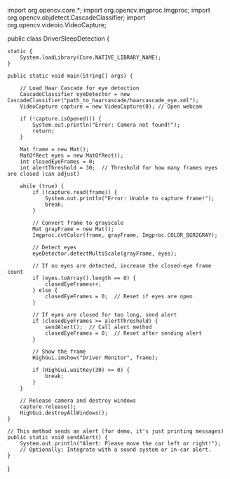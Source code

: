 import org.opencv.core.*;
import org.opencv.imgproc.Imgproc;
import org.opencv.objdetect.CascadeClassifier;
import org.opencv.videoio.VideoCapture;

public class DriverSleepDetection {

    static {
        System.loadLibrary(Core.NATIVE_LIBRARY_NAME);
    }

    public static void main(String[] args) {

        // Load Haar Cascade for eye detection
        CascadeClassifier eyeDetector = new CascadeClassifier("path_to_haarcascade/haarcascade_eye.xml");
        VideoCapture capture = new VideoCapture(0); // Open webcam

        if (!capture.isOpened()) {
            System.out.println("Error: Camera not found!");
            return;
        }

        Mat frame = new Mat();
        MatOfRect eyes = new MatOfRect();
        int closedEyeFrames = 0;
        int alertThreshold = 30;  // Threshold for how many frames eyes are closed (can adjust)

        while (true) {
            if (!capture.read(frame)) {
                System.out.println("Error: Unable to capture frame!");
                break;
            }

            // Convert frame to grayscale
            Mat grayFrame = new Mat();
            Imgproc.cvtColor(frame, grayFrame, Imgproc.COLOR_BGR2GRAY);

            // Detect eyes
            eyeDetector.detectMultiScale(grayFrame, eyes);

            // If no eyes are detected, increase the closed-eye frame count
            if (eyes.toArray().length == 0) {
                closedEyeFrames++;
            } else {
                closedEyeFrames = 0;  // Reset if eyes are open
            }

            // If eyes are closed for too long, send alert
            if (closedEyeFrames >= alertThreshold) {
                sendAlert();  // Call alert method
                closedEyeFrames = 0;  // Reset after sending alert
            }

            // Show the frame
            HighGui.imshow("Driver Monitor", frame);

            if (HighGui.waitKey(30) >= 0) {
                break;
            }
        }

        // Release camera and destroy windows
        capture.release();
        HighGui.destroyAllWindows();
    }

    // This method sends an alert (for demo, it's just printing messages)
    public static void sendAlert() {
        System.out.println("Alert: Please move the car left or right!");
        // Optionally: Integrate with a sound system or in-car alert.
    }
}

